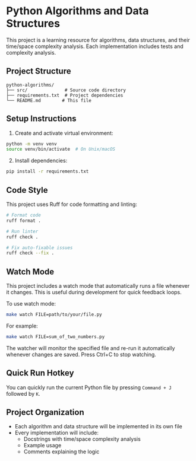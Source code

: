 # Python Algorithms and Data Structures

This project is a learning resource for algorithms, data structures, and their time/space complexity analysis. Each implementation includes tests and complexity analysis.

## Project Structure

```
python-algorithms/
├── src/              # Source code directory
├── requirements.txt  # Project dependencies
└── README.md        # This file
```

## Setup Instructions

1. Create and activate virtual environment:

```bash
python -m venv venv
source venv/bin/activate  # On Unix/macOS
```

2. Install dependencies:

```bash
pip install -r requirements.txt
```

## Code Style

This project uses Ruff for code formatting and linting:

```bash
# Format code
ruff format .

# Run linter
ruff check .

# Fix auto-fixable issues
ruff check --fix .
```

## Watch Mode

This project includes a watch mode that automatically runs a file whenever it changes. This is useful during development for quick feedback loops.

To use watch mode:

```bash
make watch FILE=path/to/your/file.py
```

For example:

```bash
make watch FILE=sum_of_two_numbers.py
```

The watcher will monitor the specified file and re-run it automatically whenever changes are saved. Press Ctrl+C to stop watching.

## Quick Run Hotkey

You can quickly run the current Python file by pressing `Command + J` followed by `K`.

## Project Organization

- Each algorithm and data structure will be implemented in its own file
- Every implementation will include:
  - Docstrings with time/space complexity analysis
  - Example usage
  - Comments explaining the logic
